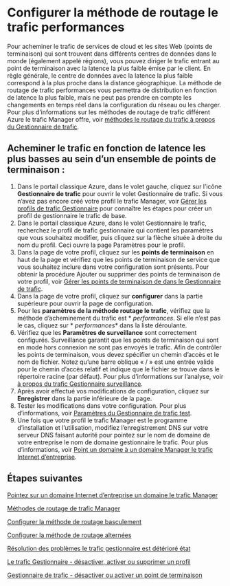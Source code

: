 <properties
   pageTitle="Configurer la méthode de routage le trafic performances | Microsoft Azure"
   description="Cet article vous aidera à configurer la méthode de routage le trafic performances dans le Gestionnaire de trafic"
   services="traffic-manager"
   documentationCenter=""
   authors="sdwheeler"
   manager="carmonm"
   editor="tysonn" />
<tags
   ms.service="traffic-manager"
   ms.devlang="na"
   ms.topic="article"
   ms.tgt_pltfrm="na"
   ms.workload="infrastructure-services"
   ms.date="10/18/2016"
   ms.author="sewhee" />
<!-- repub for nofollow -->

# <a name="configure-performance-traffic-routing-method"></a>Configurer la méthode de routage le trafic performances

Pour acheminer le trafic de services de cloud et les sites Web (points de terminaison) qui sont trouvent dans différents centres de données dans le monde (également appelé régions), vous pouvez diriger le trafic entrant au point de terminaison avec la latence la plus faible émise par le client. En règle générale, le centre de données avec la latence la plus faible correspond à la plus proche dans la distance géographique. La méthode de routage de trafic performances vous permettra de distribution en fonction de latence la plus faible, mais ne peut pas prendre en compte les changements en temps réel dans la configuration du réseau ou les charger. Pour plus d’informations sur les méthodes de routage de trafic différent Azure le trafic Manager offre, voir [méthodes le routage du trafic à propos du Gestionnaire de trafic](traffic-manager-routing-methods.md).

## <a name="route-traffic-based-on-lowest-latency-across-a-set-of-endpoints"></a>Acheminer le trafic en fonction de latence les plus basses au sein d’un ensemble de points de terminaison :

1. Dans le portail classique Azure, dans le volet gauche, cliquez sur l’icône **Gestionnaire de trafic** pour ouvrir le volet Gestionnaire de trafic. Si vous n’avez pas encore créé votre profil le trafic Manager, voir [Gérer les profils de trafic Gestionnaire](traffic-manager-manage-profiles.md) pour connaître les étapes pour créer un profil de gestionnaire le trafic de base.
2. Dans le portail classique Azure, dans le volet Gestionnaire le trafic, recherchez le profil de trafic gestionnaire qui contient les paramètres que vous souhaitez modifier, puis cliquez sur la flèche située à droite du nom du profil. Ceci ouvre la page Paramètres pour le profil.
3. Dans la page de votre profil, cliquez sur les **points de terminaison** en haut de la page et vérifiez que les points de terminaison de service que vous souhaitez inclure dans votre configuration sont présents. Pour obtenir la procédure Ajouter ou supprimer des points de terminaison de votre profil, voir [Gérer les points de terminaison de dans le Gestionnaire de trafic](traffic-manager-endpoints.md).
4. Dans la page de votre profil, cliquez sur **configurer** dans la partie supérieure pour ouvrir la page de configuration.
5. Pour les **paramètres de la méthode routage le trafic**, vérifiez que la méthode d’acheminement du trafic est * *performances*. Si elle n’est pas le cas, cliquez sur * *performances** dans la liste déroulante.
6. Vérifiez que les **Paramètres de surveillance** sont correctement configurés. Surveillance garantit que les points de terminaison qui sont en mode hors connexion ne sont pas envoyés le trafic. Afin de contrôler les points de terminaison, vous devez spécifier un chemin d’accès et le nom de fichier. Notez qu’une barre oblique « / » est une entrée valide pour le chemin d’accès relatif et indique que le fichier se trouve dans le répertoire racine (par défaut). Pour plus d’informations sur l’analyse, voir [à propos du trafic Gestionnaire surveillance](traffic-manager-monitoring.md).
7. Après avoir effectué vos modifications de configuration, cliquez sur **Enregistrer** dans la partie inférieure de la page.
8. Tester les modifications dans votre configuration. Pour plus d’informations, voir [Paramètres du Gestionnaire de trafic test](traffic-manager-testing-settings.md).
9. Une fois que votre profil le trafic Manager est le programme d’installation et l’utilisation, modifiez l’enregistrement DNS sur votre serveur DNS faisant autorité pour pointez sur le nom de domaine de votre entreprise le nom de domaine gestionnaire le trafic. Pour plus d’informations, voir [Point un domaine à un domaine Manager le trafic Internet d’entreprise](traffic-manager-point-internet-domain.md).

## <a name="next-steps"></a>Étapes suivantes


[Pointez sur un domaine Internet d’entreprise un domaine le trafic Manager](traffic-manager-point-internet-domain.md)

[Méthodes de routage de trafic Manager](traffic-manager-routing-methods.md)

[Configurer la méthode de routage basculement](traffic-manager-configure-failover-routing-method.md)

[Configurer la méthode de routage alternées](traffic-manager-configure-round-robin-routing-method.md)

[Résolution des problèmes le trafic gestionnaire est détérioré état](traffic-manager-troubleshooting-degraded.md)

[Le trafic Gestionnaire - désactiver, activer ou supprimer un profil](disable-enable-or-delete-a-profile.md)

[Gestionnaire de trafic - désactiver ou activer un point de terminaison](disable-or-enable-an-endpoint.md)

